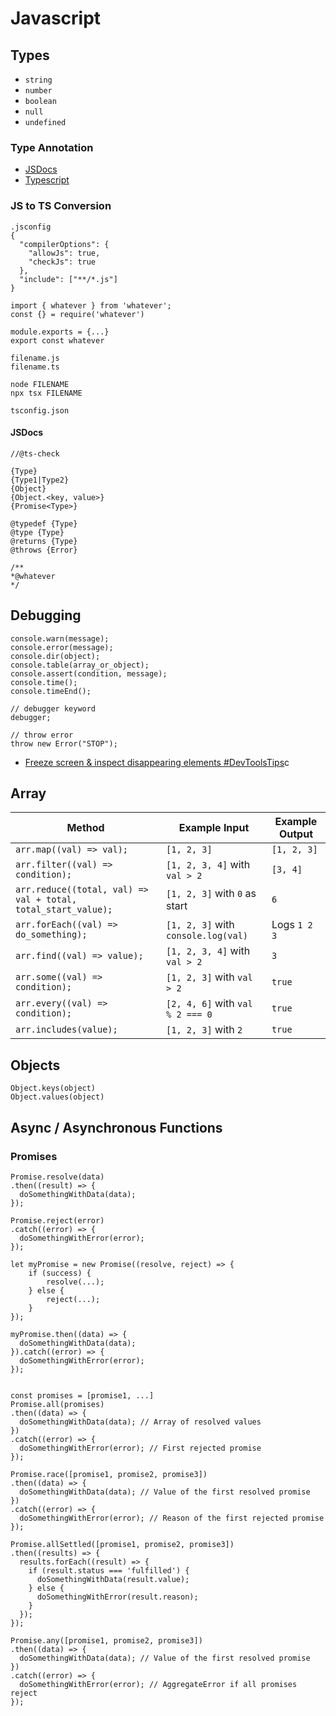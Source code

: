# Javascript

## Types

- `string`
- `number`
- `boolean`
- `null`
- `undefined`

### Type Annotation

- [JSDocs](https://devhints.io/jsdoc)
- [Typescript](https://www.typescriptlang.org/)

### JS to TS Conversion

```
.jsconfig
{
  "compilerOptions": {
    "allowJs": true,
    "checkJs": true
  },
  "include": ["**/*.js"]
}

import { whatever } from 'whatever';
const {} = require('whatever')

module.exports = {...}
export const whatever

filename.js
filename.ts

node FILENAME
npx tsx FILENAME

tsconfig.json
```

#### JSDocs

```
//@ts-check

{Type}
{Type1|Type2}
{Object}
{Object.<key, value>}
{Promise<Type>}

@typedef {Type}
@type {Type}
@returns {Type}
@throws {Error}

/**
*@whatever
*/
```

## Debugging

```
console.warn(message);
console.error(message);
console.dir(object);
console.table(array_or_object);
console.assert(condition, message);
console.time();
console.timeEnd();

// debugger keyword
debugger;

// throw error
throw new Error("STOP");
```

- [Freeze screen & inspect disappearing elements #DevToolsTips](https://www.youtube.com/watch?v=Qzmb9bdNzZ4&list=WL&index=18)c

## Array

| Method                                                        | Example Input                       | Example Output |
| ------------------------------------------------------------- | ----------------------------------- | -------------- |
| `arr.map((val) => val);`                                      | `[1, 2, 3]`                         | `[1, 2, 3]`    |
| `arr.filter((val) => condition);`                             | `[1, 2, 3, 4]` with `val > 2`       | `[3, 4]`       |
| `arr.reduce((total, val) => val + total, total_start_value);` | `[1, 2, 3]` with `0` as start       | `6`            |
| `arr.forEach((val) => do_something);`                         | `[1, 2, 3]` with `console.log(val)` | Logs `1 2 3`   |
| `arr.find((val) => value);`                                   | `[1, 2, 3, 4]` with `val > 2`       | `3`            |
| `arr.some((val) => condition);`                               | `[1, 2, 3]` with `val > 2`          | `true`         |
| `arr.every((val) => condition);`                              | `[2, 4, 6]` with `val % 2 === 0`    | `true`         |
| `arr.includes(value);`                                        | `[1, 2, 3]` with `2`                | `true`         |

## Objects

```
Object.keys(object)
Object.values(object)
```

## Async / Asynchronous Functions

### Promises

```
Promise.resolve(data)
.then((result) => {
  doSomethingWithData(data);
});

Promise.reject(error)
.catch((error) => {
  doSomethingWithError(error);
});

let myPromise = new Promise((resolve, reject) => {
    if (success) {
        resolve(...);
    } else {
        reject(...);
    }
});

myPromise.then((data) => {
  doSomethingWithData(data);
}).catch((error) => {
  doSomethingWithError(error);
});


const promises = [promise1, ...]
Promise.all(promises)
.then((data) => {
  doSomethingWithData(data); // Array of resolved values
})
.catch((error) => {
  doSomethingWithError(error); // First rejected promise
});

Promise.race([promise1, promise2, promise3])
.then((data) => {
  doSomethingWithData(data); // Value of the first resolved promise
})
.catch((error) => {
  doSomethingWithError(error); // Reason of the first rejected promise
});

Promise.allSettled([promise1, promise2, promise3])
.then((results) => {
  results.forEach((result) => {
    if (result.status === 'fulfilled') {
      doSomethingWithData(result.value);
    } else {
      doSomethingWithError(result.reason);
    }
  });
});

Promise.any([promise1, promise2, promise3])
.then((data) => {
  doSomethingWithData(data); // Value of the first resolved promise
})
.catch((error) => {
  doSomethingWithError(error); // AggregateError if all promises reject
});
```

